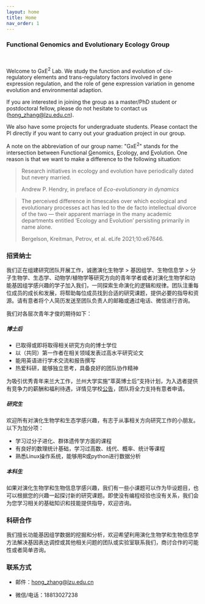 ```yaml
---
layout: home
title: Home
nav_order: 1
---
```


### Functional Genomics and Evolutionary Ecology Group

<br/>

Welcome to GxE<sup>2</sup> Lab. We study the function and evolution of cis-regulatory elements and trans-regulatory factors involved in gene expression regulation, and the role of gene expression variation in genome evolution and environmental adaption.

If you are interested in joining the group as a master/PhD student or postdoctoral fellow, please do not hesitate to contact us (hong_zhang@lzu.edu.cn).

We also have some projects for undergraduate students. Please contact the PI directly if you want to carry out your graduation project in our group. 



A note on the abbreviation of our group name: "GxE<sup>2</sup>" stands for the intersection between Functional <ins>G</ins>enomics, <ins>E</ins>cology, and <ins>E</ins>volution. One reason is that we want to make a difference to the following situation:

> Research initiatives in ecology and evolution have periodically dated but nevery married.
>
>  Andrew P. Hendry, in preface of *Eco-evolutionary in dynamics*

> The perceived difference in timescales over which ecological and evolutionary processes act has led to the de facto intellectual divorce of the two — their apparent marriage in the many academic departments entitled ‘Ecology and Evolution’ persisting primarily in name alone.
>
> Bergelson, Kreitman, Petrov, et al. eLife 2021;10:e67646.



### 招贤纳士

我们正在组建研究团队开展工作，诚邀演化生物学 > 基因组学、生物信息学 > 分子生物学、生态学、动物学/植物学等研究方向的青年学者或者对演化生物学和功能基因组学感兴趣的学子加入我们，一同探索生命演化的逻辑和规律。团队注重每位成员的成长和发展，将帮助每位成员找到合适的研究课题，提供必要的指导和资源。请有意者将个人简历发送至团队负责人的邮箱或通过电话、微信进行咨询。<br/>

我们对各层次青年才俊的期待如下：

##### 博士后

- 已取得或即将取得相关研究方向的博士学位
- 以（共同）第一作者在相关领域发表过高水平研究论文
- 能用英语进行学术交流和报告撰写
- 热爱科研，能够独立思考，具备良好的团队协作精神

为吸引优秀青年来兰大工作，兰州大学实施”萃英博士后“支持计划，为入选者提供有竞争力的薪酬和福利待遇，详情见学校[公告](http://jobs.lzu.edu.cn/details.jsp?urltype=news.NewsContentUrl&wbtreeid=1185&wbnewsid=1125)，团队将全力支持有意者申请。

##### 研究生

欢迎所有对演化生物学和生态学感兴趣，有志于从事相关方向研究工作的小朋友。以下为加分项：

- 学习过分子进化、群体遗传学方面的课程
- 有良好的数理统计基础，学习过高数、线代、概率、统计等课程
- 熟悉Linux操作系统，能够用R或python进行数据分析

##### 本科生

如果对演化生物学和生物信息学感兴趣，我们有一些小课题可以作为毕设题目，也可以根据您的兴趣一起探讨新的研究课题。即使没有编程经验也没有关系，我们会为您学习相关的基础知识和技能提供指导，欢迎咨询。



### 科研合作

我们擅长功能基因组学数据的挖掘和分析，欢迎希望利用演化生物学和生物信息学方法解决基因表达调控或其他相关问题的团队或实验室联系我们，商讨合作的可能性或者简单咨询。



### 联系方式

- 邮件：hong_zhang@lzu.edu.cn

- 微信/电话：18813027238


